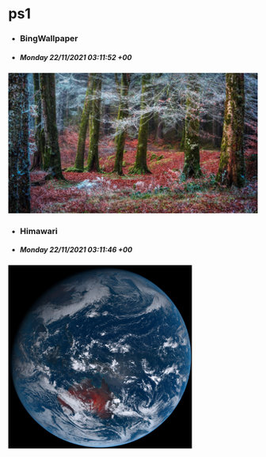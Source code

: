 # ps1

- ### BingWallpaper
- ##### Monday 22/11/2021 03:11:52 +00
<img src="BingWallpaper/latest.jpg" width="700" height="auto" title="👉  BingWallpaper  👈">


- ### Himawari 
- ##### Monday 22/11/2021 03:11:46 +00
<img src="Himawari/latest.jpg" width="auto" height="371" title="👉  Himawari  👈">






